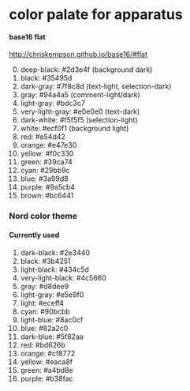 # color palate for apparatus

#### base16 flat

http://chriskempson.github.io/base16/#flat

0. deep-black: #2d3e4f (background dark)  
0. black: #35495d  
0. dark-gray: #7f8c8d (text-light, selection-dark)  
0. gray: #94a4a5 (comment-light/dark)  
0. light-gray: #bdc3c7  
0. very-light-gray: #e0e0e0 (text-dark)  
0. dark-white: #f5f5f5 (selection-light)  
0. white: #ecf0f1 (background light)  
0. red: #e54d42  
0. orange: #e47e30  
0. yellow: #f0c330  
0. green: #39ca74  
0. cyan: #29bb9c  
0. blue: #3a99d8  
0. purple: #9a5cb4  
0. brown: #bc6441

### Nord color theme

#### Currently used

1. dark-black: #2e3440
1. black: #3b4251
1. light-black: #434c5d
1. very-light-black: #4c5660
1. gray: #d8dee9
1. light-gray: #e5e9f0
1. light: #eceff4
1. cyan: #90bcbb
1. light-blue: #8ac0cf
1. blue: #82a2c0
1. dark-blue: #5f82aa
1. red: #bd626b
1. orange: #cf8772
1. yellow: #eaca8f
1. green: #a4bd8e
1. purple: #b38fac
